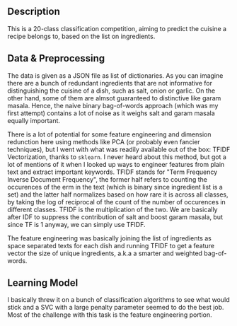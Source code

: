 ## Description
This is a 20-class classification competition, aiming to predict the cuisine a recipe belongs to, based on the list on ingredients.

## Data & Preprocessing
The data is given as a JSON file as list of dictionaries. As you can imagine there are a bunch of redundant ingredients that are not informative for distinguishing the cuisine of a dish, such as salt, onion or garlic. On the other hand, some of them are almsot guaranteed to distinctive like garam masala. Hence, the naive binary bag-of-words approach (which was my first attempt) contains a lot of noise as it weighs salt and garam masala equally important. 

There is a lot of potential for some feature engineering and dimension redunction here using methods like PCA (or probably even fancier techniques), but I went with what was readily available out of the box: TFIDF Vectorization, thanks to `sklearn`. I never heard about this method, but got a lot of mentions of it when I looked up ways to engineer features from plain text and extract important keywords. TFIDF stands for "Term Frequency Inverse Document Frequency", the former half refers to counting the occurences of the erm in the text (which is binary since ingredient list is a set) and the latter half normalizes based on how rare it is across all classes, by taking the log of reciprocal of the count of the number of occurences in different classes. TFIDF is the multiplication of the two. We are basically after IDF to suppress the contribution of salt and boost garam masala, but since TF is 1 anyway, we can simply use TFIDF.

The feature engineering was basically joining the list of ingredients as space separated texts for each dish and running TFIDF to get a feature vector the size of unique ingredients, a.k.a a smarter and weighted bag-of-words.

## Learning Model
I basically threw it on a bunch of classification algorithms to see what would stick and a SVC with a large penalty parameter seemed to do the best job. Most of the challenge with this task is the feature engineering portion.
